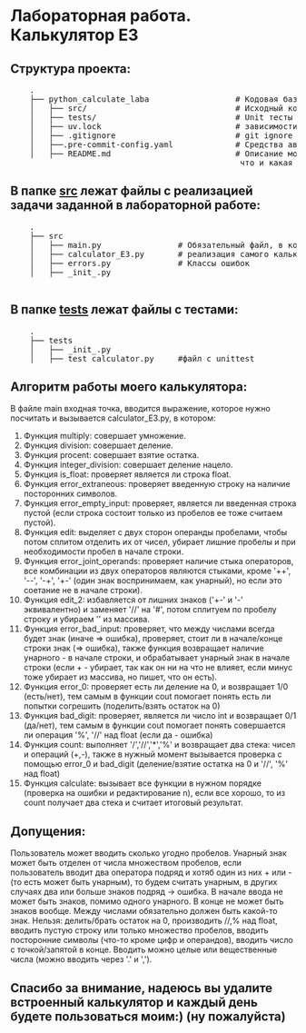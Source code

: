 # Лабораторная работа. Калькулятор E3



## Структура проекта:

 <pre>
    .
    ├── python_calculate_laba                  # Кодовая база моей лабораторной работы
    │   ├── src/                               # Исходный код
    │   ├── tests/                             # Unit тесты
    │   ├── uv.lock                            # зависимости моего проекта
    │   ├── .gitignore                         # git ignore файл
    │   ├──.pre-commit-config.yaml             # Средства автоматизации проверки кодстайла
    │   ├── README.md                          # Описание моего проекта, с описанием файлов и с титульником о том,
                                                что и какая задача
</pre>
## В папке [src](./src) лежат файлы с реализацией задачи заданной в лабораторной работе:
 <pre>
    .
    ├── src
    │   ├── main.py                # Обязательный файл, в котором описана точка входа в приложение - функция **main**
    │   ├── calculator_E3.py       # реализация самого калькулятора
    │   ├── errors.py              # Классы ошибок
    │   ├── _init_.py

</pre>

## В папке [tests](./tests) лежат файлы с тестами:
 <pre>
    .
    ├── tests
    │   ├── _init_.py
    │   ├── test_calculator.py     #файл с unittest
</pre>

## Алгоритм работы моего калькулятора:
В файле main входная точка, вводится выражение, которое нужно посчитать и вызывается calculator_E3.py, в котором:

1) Функция multiply: совершает умножение.
2) Функция division: совершает деление.
3) Функция procent: совершает взятие остатка.
4) Функция integer_division: совершает деление нацело.
5) Функция is_float: проверяет является ли строка float.
2) Функция error_extraneous: проверяет введенную строку на наличие посторонних символов.
2) Функция error_empty_input: проверяет, является ли введенная строка пустой (если строка состоит только из пробелов ее тоже считаем пустой).
3) Функция edit: выделяет с двух сторон операнды пробелами, чтобы потом сплитом отделить их от чисел, убирает лишние пробелы и при необходимости пробел в начале строки.
4) Функция error_joint_operands: проверяет наличие стыка операторов, все комбинации из двух операторов являются стыками, кроме '++', '--', '-+', '+-' (один знак воспринимаем, как унарный), но если это соетание не в начале строки).
5) Функция edit_2: избавляется от лишних знаков ('+-' и '-' эквивалентно) и заменяет '//' на '#', потом сплитуем по пробелу строку и убираем '' из массива.
6) Функция error_bad_input: проверяет, что между числами всегда будет знак (иначе => ошибка), проверяет, стоит ли в начале/конце строки знак (=> ошибка), также функция возвращает наличие унарного - в начале строки, и обрабатывает унарный знак в начале строки (если + - убирает, так как он ни на что не влияет, если минус тоже убирает из массива, но пишет, что он есть).
7) Функция error_0: проверяет есть ли деление на 0, и возвращает 1/0 (есть/нет), тем самым в функции cout помогает понять есть ли попытки согрешить (поделить/взять остаток на 0)
8) Функция bad_digit: проверяет, является ли число int и возвращает 0/1 (да/нет), тем самым в функции cout помогает понять совершается ли операция '%', '//' над float (если да - ошибка)
9) Функция count: выполняет '/','//','*','%' и возвращает два стека: чисел и операций (+,-), также в нужный момент вызывается проверка с помощью error_0 и bad_digit (деление/взятие остатка на 0 и '//', '%' над float)
10) Функция calculate: вызывает все функции в нужном порядке (проверка на ошибки и редактирование n), если все хорошо, то из count получает два стека и считает итоговый результат.

## Допущения:
Пользователь может вводить сколько угодно пробелов. Унарный знак может быть отделен от числа множеством пробелов, если пользователь вводит два оператора подряд и хотяб один из них + или - (то есть может быть унарным), то будем считать унарным, в других случаях два или больше знаков подряд -> ошибка. В начале ввода не может быть знаков, помимо одного унарного. В конце не может быть знаков вообще. Между числами обязательно должен быть какой-то знак. Нельзя: делить/брать остаток на 0, производить //,% над float, вводить пустую строку или только множество пробелов, вводить посторонние символы (что-то кроме цифр и операндов), вводить число с точкой/запятой в конце. Вводить можно целые или вещественные числа (можно вводить через '.' и ',').

## Спасибо за внимание, надеюсь вы удалите встроенный калькулятор и каждый день будете пользоваться моим:) (ну пожалуйста)

